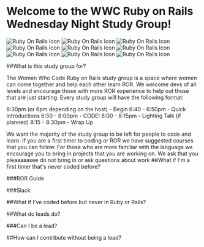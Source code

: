 # Welcome to the WWC Ruby on Rails Wednesday Night Study Group!

![Ruby On Rails Icon](http://files.softicons.com/download/application-icons/ruby-programming-icons-by-ahmad-galal/png/48/RubyOnRails.png)
![Ruby On Rails Icon](http://files.softicons.com/download/application-icons/ruby-programming-icons-by-ahmad-galal/png/48/RubyOnRails.png)
![Ruby On Rails Icon](http://files.softicons.com/download/application-icons/ruby-programming-icons-by-ahmad-galal/png/48/RubyOnRails.png)
![Ruby On Rails Icon](http://files.softicons.com/download/application-icons/ruby-programming-icons-by-ahmad-galal/png/48/RubyOnRails.png)
![Ruby On Rails Icon](http://files.softicons.com/download/application-icons/ruby-programming-icons-by-ahmad-galal/png/48/RubyOnRails.png)
![Ruby On Rails Icon](http://files.softicons.com/download/application-icons/ruby-programming-icons-by-ahmad-galal/png/48/RubyOnRails.png)
![Ruby On Rails Icon](http://files.softicons.com/download/application-icons/ruby-programming-icons-by-ahmad-galal/png/48/RubyOnRails.png)
![Ruby On Rails Icon](http://files.softicons.com/download/application-icons/ruby-programming-icons-by-ahmad-galal/png/48/RubyOnRails.png)
![Ruby On Rails Icon](http://files.softicons.com/download/application-icons/ruby-programming-icons-by-ahmad-galal/png/48/RubyOnRails.png)

##What is this study group for?

The Women Who Code Ruby on Rails study group is a space where women can come together and help each other learn ROR. We welcome devs of all levels and encourage those with more ROR experience to help out those that are just starting. Every study group will have the following format:

6:30pm (or 6pm depending on the host) - Begin
6:40 - 6:50pm - Quick Introductions 
6:50 - 8:00pm - CODE!
8:00 - 8:15pm - Lighting Talk (if planned)
8:15 - 8:30pm - Wrap Up 

We want the majority of the study group to be left for people to code and learn. If you are a first timer to coding or ROR we have suggested courses that you can follow. For those who are more familiar with the language we encourage you to bring in projects that you are working on. We ask that you pleaaaaasee do not bring in or ask questions about work 
##What if I'm a first timer that's never coded before?

###ROR Guide

###Slack

##What if I've coded before but never in Ruby or Rails?

##What do leads do?

###Can I be a lead?

##How can I contribute without being a lead?

